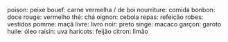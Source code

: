 poison: peixe
bouef: carne vermelha / de boi
nourriture: comida
bonbon: doce
rouge: vermelho
thé: chá
oignon: cebola
repas: refeição
robes: vestidos
pomme: maçã
livre: livro
noir: preto
singe: macaco
garçon: garoto
huile: óleo
raisin: uva
haricots: feijão
citron: limão
